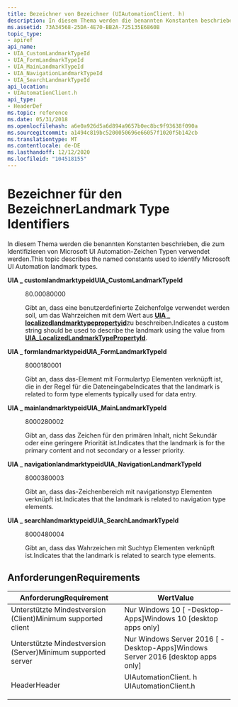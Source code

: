 ```yaml
---
title: Bezeichner von Bezeichner (UIAutomationClient. h)
description: In diesem Thema werden die benannten Konstanten beschrieben, die zum Identifizieren von Microsoft UI Automation-Zeichen Typen verwendet werden.
ms.assetid: 73A34568-25DA-4E70-BB2A-725135E6860B
topic_type:
- apiref
api_name:
- UIA_CustomLandmarkTypeId
- UIA_FormLandmarkTypeId
- UIA_MainLandmarkTypeId
- UIA_NavigationLandmarkTypeId
- UIA_SearchLandmarkTypeId
api_location:
- UIAutomationClient.h
api_type:
- HeaderDef
ms.topic: reference
ms.date: 05/31/2018
ms.openlocfilehash: a6e0a926d5a6d894a9657b0ec8bc9f93638f090a
ms.sourcegitcommit: a1494c819bc5200050696e66057f1020f5b142cb
ms.translationtype: MT
ms.contentlocale: de-DE
ms.lasthandoff: 12/12/2020
ms.locfileid: "104518155"
---
```

# <a name="landmark-type-identifiers"></a><span data-ttu-id="6d119-103">Bezeichner für den Bezeichner</span><span class="sxs-lookup"><span data-stu-id="6d119-103">Landmark Type Identifiers</span></span>

<span data-ttu-id="6d119-104">In diesem Thema werden die benannten Konstanten beschrieben, die zum Identifizieren von Microsoft UI Automation-Zeichen Typen verwendet werden.</span><span class="sxs-lookup"><span data-stu-id="6d119-104">This topic describes the named constants used to identify Microsoft UI Automation landmark types.</span></span>

<dl> <dt>

<span data-ttu-id="6d119-105"><span id="UIA_CustomLandmarkTypeId"></span><span id="uia_customlandmarktypeid"></span><span id="UIA_CUSTOMLANDMARKTYPEID"></span>**UIA \_ customlandmarktypeid**</span><span class="sxs-lookup"><span data-stu-id="6d119-105"><span id="UIA_CustomLandmarkTypeId"></span><span id="uia_customlandmarktypeid"></span><span id="UIA_CUSTOMLANDMARKTYPEID"></span>**UIA\_CustomLandmarkTypeId**</span></span>
</dt> <dd> <dl> <dt>

<span data-ttu-id="6d119-106">80.000</span><span class="sxs-lookup"><span data-stu-id="6d119-106">80000</span></span>
</dt> <dt>



<span data-ttu-id="6d119-107">Gibt an, dass eine benutzerdefinierte Zeichenfolge verwendet werden soll, um das Wahrzeichen mit dem Wert aus [**UIA \_ localizedlandmarktypepropertyid**](uiauto-automation-element-propids.md)zu beschreiben.</span><span class="sxs-lookup"><span data-stu-id="6d119-107">Indicates a custom string should be used to describe the landmark using the value from [**UIA\_LocalizedLandmarkTypePropertyId**](uiauto-automation-element-propids.md).</span></span>


</dt> </dl> </dd> <dt>

<span data-ttu-id="6d119-108"><span id="UIA_FormLandmarkTypeId"></span><span id="uia_formlandmarktypeid"></span><span id="UIA_FORMLANDMARKTYPEID"></span>**UIA \_ formlandmarktypeid**</span><span class="sxs-lookup"><span data-stu-id="6d119-108"><span id="UIA_FormLandmarkTypeId"></span><span id="uia_formlandmarktypeid"></span><span id="UIA_FORMLANDMARKTYPEID"></span>**UIA\_FormLandmarkTypeId**</span></span>
</dt> <dd> <dl> <dt>

<span data-ttu-id="6d119-109">80001</span><span class="sxs-lookup"><span data-stu-id="6d119-109">80001</span></span>
</dt> <dt>



<span data-ttu-id="6d119-110">Gibt an, dass das-Element mit Formulartyp Elementen verknüpft ist, die in der Regel für die Dateneingabe</span><span class="sxs-lookup"><span data-stu-id="6d119-110">Indicates that the landmark is related to form type elements typically used for data entry.</span></span>


</dt> </dl> </dd> <dt>

<span data-ttu-id="6d119-111"><span id="UIA_MainLandmarkTypeId"></span><span id="uia_mainlandmarktypeid"></span><span id="UIA_MAINLANDMARKTYPEID"></span>**UIA \_ mainlandmarktypeid**</span><span class="sxs-lookup"><span data-stu-id="6d119-111"><span id="UIA_MainLandmarkTypeId"></span><span id="uia_mainlandmarktypeid"></span><span id="UIA_MAINLANDMARKTYPEID"></span>**UIA\_MainLandmarkTypeId**</span></span>
</dt> <dd> <dl> <dt>

<span data-ttu-id="6d119-112">80002</span><span class="sxs-lookup"><span data-stu-id="6d119-112">80002</span></span>
</dt> <dt>



<span data-ttu-id="6d119-113">Gibt an, dass das Zeichen für den primären Inhalt, nicht Sekundär oder eine geringere Priorität ist.</span><span class="sxs-lookup"><span data-stu-id="6d119-113">Indicates that the landmark is for the primary content and not secondary or a lesser priority.</span></span>


</dt> </dl> </dd> <dt>

<span data-ttu-id="6d119-114"><span id="UIA_NavigationLandmarkTypeId"></span><span id="uia_navigationlandmarktypeid"></span><span id="UIA_NAVIGATIONLANDMARKTYPEID"></span>**UIA \_ navigationlandmarktypeid**</span><span class="sxs-lookup"><span data-stu-id="6d119-114"><span id="UIA_NavigationLandmarkTypeId"></span><span id="uia_navigationlandmarktypeid"></span><span id="UIA_NAVIGATIONLANDMARKTYPEID"></span>**UIA\_NavigationLandmarkTypeId**</span></span>
</dt> <dd> <dl> <dt>

<span data-ttu-id="6d119-115">80003</span><span class="sxs-lookup"><span data-stu-id="6d119-115">80003</span></span>
</dt> <dt>



<span data-ttu-id="6d119-116">Gibt an, dass das-Zeichenbereich mit navigationstyp Elementen verknüpft ist.</span><span class="sxs-lookup"><span data-stu-id="6d119-116">Indicates that the landmark is related to navigation type elements.</span></span>


</dt> </dl> </dd> <dt>

<span data-ttu-id="6d119-117"><span id="UIA_SearchLandmarkTypeId"></span><span id="uia_searchlandmarktypeid"></span><span id="UIA_SEARCHLANDMARKTYPEID"></span>**UIA \_ searchlandmarktypeid**</span><span class="sxs-lookup"><span data-stu-id="6d119-117"><span id="UIA_SearchLandmarkTypeId"></span><span id="uia_searchlandmarktypeid"></span><span id="UIA_SEARCHLANDMARKTYPEID"></span>**UIA\_SearchLandmarkTypeId**</span></span>
</dt> <dd> <dl> <dt>

<span data-ttu-id="6d119-118">80004</span><span class="sxs-lookup"><span data-stu-id="6d119-118">80004</span></span>
</dt> <dt>



<span data-ttu-id="6d119-119">Gibt an, dass das Wahrzeichen mit Suchtyp Elementen verknüpft ist.</span><span class="sxs-lookup"><span data-stu-id="6d119-119">Indicates that the landmark is related to search type elements.</span></span>


</dt> </dl> </dd> </dl>

## <a name="requirements"></a><span data-ttu-id="6d119-120">Anforderungen</span><span class="sxs-lookup"><span data-stu-id="6d119-120">Requirements</span></span>



| <span data-ttu-id="6d119-121">Anforderung</span><span class="sxs-lookup"><span data-stu-id="6d119-121">Requirement</span></span> | <span data-ttu-id="6d119-122">Wert</span><span class="sxs-lookup"><span data-stu-id="6d119-122">Value</span></span> |
|-------------------------------------|-------------------------------------------------------------------------------------------------|
| <span data-ttu-id="6d119-123">Unterstützte Mindestversion (Client)</span><span class="sxs-lookup"><span data-stu-id="6d119-123">Minimum supported client</span></span><br/> | <span data-ttu-id="6d119-124">Nur Windows 10 \[ -Desktop-Apps\]</span><span class="sxs-lookup"><span data-stu-id="6d119-124">Windows 10 \[desktop apps only\]</span></span><br/>                                                     |
| <span data-ttu-id="6d119-125">Unterstützte Mindestversion (Server)</span><span class="sxs-lookup"><span data-stu-id="6d119-125">Minimum supported server</span></span><br/> | <span data-ttu-id="6d119-126">Nur Windows Server 2016 \[ -Desktop-Apps\]</span><span class="sxs-lookup"><span data-stu-id="6d119-126">Windows Server 2016 \[desktop apps only\]</span></span><br/>                                            |
| <span data-ttu-id="6d119-127">Header</span><span class="sxs-lookup"><span data-stu-id="6d119-127">Header</span></span><br/>                   | <dl> <span data-ttu-id="6d119-128"><dt>UIAutomationClient. h</dt></span><span class="sxs-lookup"><span data-stu-id="6d119-128"><dt>UIAutomationClient.h</dt></span></span> </dl> |



 

 





